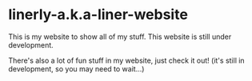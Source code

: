 # linerly-a.k.a-liner-website
This is my website to show all of my stuff. This website is still under development.

There's also a lot of fun stuff in my website, just check it out! (it's still in development, so you may need to wait...)
